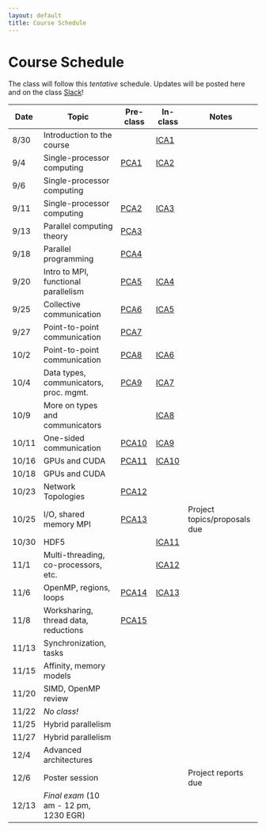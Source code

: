 ```yaml
---
layout: default
title: Course Schedule
---
```


# Course Schedule

The class will follow this _tentative_ schedule. Updates will be posted here and on the class [Slack](http://cmse-courses.slack.com)!

Date  | Topic                      | Pre-class | In-class | Notes
------|----------------------------|-----------|----------|------
8/30  | Introduction to the course |                             | [ICA1](assignments/ica1.md) |
9/4   | Single-processor computing | [PCA1](assignments/pca1.md) | [ICA2](assignments/ica2.md) |
9/6   | Single-processor computing | | |
9/11  | Single-processor computing | [PCA2](assignments/pca2.md) | [ICA3](assignments/ica3.md) |
9/13  | Parallel computing theory  | [PCA3](assignments/pca3.md)| |
9/18  | Parallel programming       | [PCA4](assignments/pca4.md) | |
9/20  | Intro to MPI, functional parallelism   | [PCA5](assignments/pca5.md) | [ICA4](assignments/ica4.md) |
9/25  | Collective communication | [PCA6](assignments/pca6.md) | [ICA5](assignments/ica5.md) |
9/27  | Point-to-point communication | [PCA7](assignments/pca7.md) | |
10/2  | Point-to-point communication | [PCA8](assignments/pca8.md) | [ICA6](assignments/ica6.md) |
10/4  | Data types, communicators, proc. mgmt.    | [PCA9](assignments/pca9.md) | [ICA7](assignments/ica7.md) |
10/9  | More on types and communicators | | [ICA8](assignments/ica8.md) |
10/11 | One-sided communication         | [PCA10](assignments/pca10.md) | [ICA9](assignments/ica9.md) |
10/16 | GPUs and CUDA | [PCA11](assignments/pca11.md) | [ICA10](assignments/ica10.md) |
10/18 | GPUs and CUDA | | |
10/23 | Network Topologies     | [PCA12](assignments/pca12.md) | |
10/25 | I/O, shared memory MPI   | [PCA13](assignments/pca13.md) | | Project topics/proposals due
10/30 | HDF5 | | [ICA11](assignments/ica11.md) |
11/1  | Multi-threading, co-processors, etc.     | | [ICA12](assignments/ica12.md) |
11/6  | OpenMP, regions, loops | [PCA14](assignments/pca14.md) | [ICA13](assignments/ica13.md) |
11/8  | Worksharing, thread data, reductions | [PCA15](assignments/pca15.md) | |
11/13 | Synchronization, tasks     | | |
11/15 | Affinity, memory models    | | |
11/20 | SIMD, OpenMP review        | | |
11/22 | _No class!_                | | |
11/25 | Hybrid parallelism         | | |
11/27 | Hybrid parallelism         | | |
12/4  | Advanced architectures     | | |
12/6  | Poster session             | | | Project reports due
12/13 | _Final exam_ (10 am - 12 pm, 1230 EGR) | | |